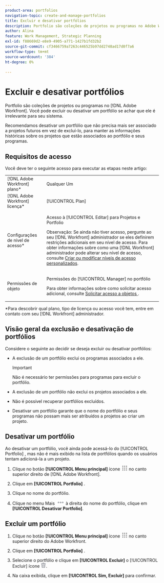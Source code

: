 ```yaml
---
product-area: portfolios
navigation-topic: create-and-manage-portfolios
title: Excluir e desativar portfólios
description: Portfolio são coleções de projetos ou programas no Adobe Workfront. Você pode excluir ou desativar um portfólio se achar que ele é irrelevante para seu sistema.
author: Alina
feature: Work Management, Strategic Planning
exl-id: f88669d2-e8e9-4905-a771-1427b1fd32b2
source-git-commit: cf3466759a7263c446525b97dd2748ad17d0f7a6
workflow-type: tm+mt
source-wordcount: '384'
ht-degree: 0%

---
```


# Excluir e desativar portfólios

Portfolio são coleções de projetos ou programas no [!DNL Adobe Workfront]. Você pode excluir ou desativar um portfólio se achar que ele é irrelevante para seu sistema.

Recomendamos desativar um portfólio que não precisa mais ser associado a projetos futuros em vez de excluí-lo, para manter as informações históricas sobre os projetos que estão associados ao portfólio e seus programas.

## Requisitos de acesso

Você deve ter o seguinte acesso para executar as etapas neste artigo:

<table style="table-layout:auto"> 
 <col> 
 <col> 
 <tbody> 
  <tr> 
   <td role="rowheader">[!DNL Adobe Workfront] plano*</td> 
   <td> <p>Qualquer Um </p> </td> 
  </tr> 
  <tr> 
   <td role="rowheader">[!DNL Adobe Workfront] licença*</td> 
   <td> <p>[!UICONTROL Plan] </p> </td> 
  </tr> 
  <tr> 
   <td role="rowheader">Configurações de nível de acesso*</td> 
   <td> <p>Acesso à [!UICONTROL Editar] para Projetos e Portfolio</p> <p>Observação: Se ainda não tiver acesso, pergunte ao seu [!DNL Workfront] administrador se eles definirem restrições adicionais em seu nível de acesso. Para obter informações sobre como uma [!DNL Workfront] administrador pode alterar seu nível de acesso, consulte <a href="../../../administration-and-setup/add-users/configure-and-grant-access/create-modify-access-levels.md" class="MCXref xref">Criar ou modificar níveis de acesso personalizados</a>.</p> </td> 
  </tr> 
  <tr> 
   <td role="rowheader">Permissões de objeto</td> 
   <td> <p>Permissões do [!UICONTROL Manager] no portfólio </p> <p>Para obter informações sobre como solicitar acesso adicional, consulte <a href="../../../workfront-basics/grant-and-request-access-to-objects/request-access.md" class="MCXref xref">Solicitar acesso a objetos </a>.</p> </td> 
  </tr> 
 </tbody> 
</table>

&#42;Para descobrir qual plano, tipo de licença ou acesso você tem, entre em contato com seu [!DNL Workfront] administrador.

## Visão geral da exclusão e desativação de portfólios

Considere o seguinte ao decidir se deseja excluir ou desativar portfólios:

* A exclusão de um portfólio exclui os programas associados a ele.

   >[!IMPORTANT]
   >
   >Não é necessário ter permissões para programas para excluir o portfólio.

* A exclusão de um portfólio não exclui os projetos associados a ele.
* Não é possível recuperar portfólios excluídos.
* Desativar um portfólio garante que o nome do portfólio e seus programas não possam mais ser atribuídos a projetos ao criar um projeto.

## Desativar um portfólio

Ao desativar um portfólio, você ainda pode acessá-lo do [!UICONTROL Portfolio] , mas não é mais exibido na lista de portfólios quando os usuários tentam adicioná-la a um projeto.

1. Clique no botão **[!UICONTROL Menu principal]** ícone ![](assets/main-menu-icon.png) no canto superior direito de [!DNL Adobe Workfront].

1. Clique em **[!UICONTROL Portfolio]** .
1. Clique no nome do portfólio.
1. Clique no menu Mais ![](assets/more-icon.png) à direita do nome do portfólio, clique em **[!UICONTROL Desativar Portfolio]**.

## Excluir um portfólio

1. Clique no botão **[!UICONTROL Menu principal]** ícone ![](assets/main-menu-icon.png) no canto superior direito do Adobe Workfront.

1. Clique em **[!UICONTROL Portfolio]** .
1. Selecione o portfólio e clique em **[!UICONTROL Excluir]**&#x200B; o [!UICONTROL Excluir] ícone ![](assets/delete.png).
1. Na caixa exibida, clique em **[!UICONTROL Sim, Excluir]** para confirmar.
